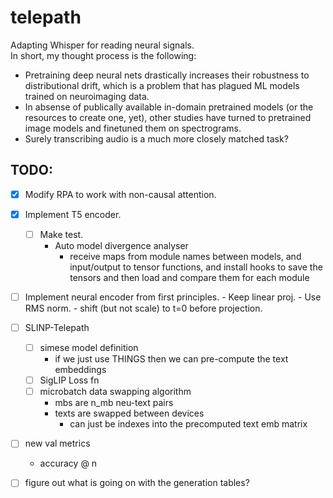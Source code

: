 # telepath
Adapting Whisper for reading neural signals. \
In short, my thought process is the following:
- Pretraining deep neural nets drastically increases their robustness to distributional drift, which is a problem that has plagued ML models trained on neuroimaging data.
- In absense of publically available in-domain pretrained models (or the resources to create one, yet), other studies have turned to pretrained image models and finetuned them on spectrograms.
- Surely transcribing audio is a much more closely matched task?

## TODO:
- [x] Modify RPA to work with non-causal attention.
- [x] Implement T5 encoder.
    - [ ] Make test.
        - Auto model divergence analyser
            - receive maps from module names between models, and input/output to tensor functions, and install hooks to save the tensors and then load and compare them for each module
- [ ] Implement neural encoder from first principles.
        - Keep linear proj.
        - Use RMS norm.
        - shift (but not scale) to t=0 before projection.
- [ ] SLINP-Telepath
    - [ ] simese model definition
        - if we just use THINGS then we can pre-compute the text embeddings
    - [ ] SigLIP Loss fn
    - [ ] microbatch data swapping algorithm
        - mbs are n_mb neu-text pairs
        - texts are swapped between devices
            - can just be indexes into the precomputed text emb matrix
- [ ] new val metrics
    - accuracy @ n 

- [ ] figure out what is going on with the generation tables?
